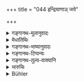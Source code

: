 +++
title = "044 इन्द्रियाणाञ् जये"

+++

<details><summary>गङ्गानथ-मूलानुवादः</summary>

Day and night he shall put forth an effort to subdue his senses; because he whose senses are subjugated is capable of keeping his subjects under control.—(41)
</details>

<details><summary>मेधातिथिः</summary>

इन्द्रियजयस्य ब्रह्मचारिधर्मेषु सर्वपुरुषार्थतयोपदिष्टस्य पुनर् इहोपदेशो राजधर्मेषु मुख्यो ऽयं विनय इति ज्ञापयितुम् । तद् इदम् आह **जितेन्द्रिय** इत्यादि । सर्वस्यैतत् प्रसिद्धम्- अजितेन्द्रियस्य न प्रजा वशे तिष्ठन्ति । **योगस्** तात्पर्यं । **दिवानिशम्** अहोरात्रम् ॥ ७.४४ ॥
</details>

<details><summary>गङ्गानथ-भाष्यानुवादः</summary>

Though the subjugation of the senses has been already enjoined among the ‘Duties of Students’ as beneficial for all men, yet it is again reiterated among the ‘Duties of Kings’ with a view to indicate that this forms an important factor in their training.

This is what is meant by the words—‘he *whose senses are subjugated* &c. &c.’ It is a fact well known to all men that one whose senses are not subdued does not succeed in keeping his subjects under control.

‘*Effort*’—intense exertion.

‘*Day and night*’—Daring the day as well as during the night.—(44)
</details>

<details><summary>गङ्गानथ-टिप्पन्यः</summary>

This verse is quoted in *Vīramitrodaya* (Rājanīti, p. 118).
</details>

<details><summary>गङ्गानथ-तुल्य-वाक्यानि</summary>

*Kāmandaka* (1.62).—‘The prosperity of a king who keeps his passion
under control and who follows the path chalked out by the Science of Government always shines; his fame also reaches the heavens.’

*Arthaśāstra* (p. 37).—‘The control of the senses is at the root of
learning and discipline; this control should he acquired by the abandonment of desires, anger, greed, pride, vanity and pleasure. The control of the senses consists in avoiding the improper activities of the Auditory, Tactile, Visual, Gustatory and Olfactory organs towards their respective objects, sound, touch, colour, taste and odour; or it may consist in making them act according to the scriptures; the whole purpose of the scriptures lies in the control of the senses.’

*Śukranīti* (1.301).—‘Of the monarch who has conquered his senses and
who follows the Nītiśāstra, prosperity is in the ascendant and fame reaches the skies.’

*Kāmandaka* (5.36).—‘A king, conversant with notions of justice and
injustice, having subdued his mind already powerless through the subjugation of the senses, should exert himself for realising his own good.’
</details>

<details><summary>भारुचिः</summary>

श्रोत्रादीनां शब्दादिषु यथाशास्त्रं प्रवृत्तिर् इन्द्रियजयः । स च वर्णधर्मेषूक्तो [मुख्यो विनय इति पुनर् इहोपदिष्टः] ॥ ७.४४ ॥

_कथं नामायं जितेन्द्रियः ।_
</details>

<details><summary>Bühler</summary>

044	Day and night he must strenuously exert himself to conquer his senses; for he (alone) who has conquered his own senses, can keep his subjects in obedience.
</details>
